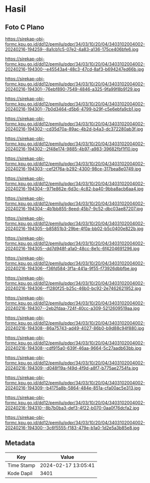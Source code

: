 # Hasil

## Foto C Plano

https://sirekap-obj-formc.kpu.go.id/dd12/pemilu/pdpr/34/03/10/20/04/3403102004002-20240216-194259--8a1cb1c5-07e2-4a83-a136-175ce406bfe6.jpg

https://sirekap-obj-formc.kpu.go.id/dd12/pemilu/pdpr/34/03/10/20/04/3403102004002-20240216-194300--e45543a4-48c3-47cd-8af3-b694247ed66b.jpg

https://sirekap-obj-formc.kpu.go.id/dd12/pemilu/pdpr/34/03/10/20/04/3403102004002-20240216-194301--76ebf890-7549-4846-a325-9fa99f8b9129.jpg

https://sirekap-obj-formc.kpu.go.id/dd12/pemilu/pdpr/34/03/10/20/04/3403102004002-20240216-194301--7b0d3464-d5b6-4799-b29f-c5e6ebfa9cb1.jpg

https://sirekap-obj-formc.kpu.go.id/dd12/pemilu/pdpr/34/03/10/20/04/3403102004002-20240216-194302--cd35d70a-89ac-4b2d-b4a3-dc372280ab3f.jpg

https://sirekap-obj-formc.kpu.go.id/dd12/pemilu/pdpr/34/03/10/20/04/3403102004002-20240216-194302--2f48e174-9885-4b97-a983-39682fbf1f10.jpg

https://sirekap-obj-formc.kpu.go.id/dd12/pemilu/pdpr/34/03/10/20/04/3403102004002-20240216-194303--cef2f76a-b292-4300-98ce-317bea8e0749.jpg

https://sirekap-obj-formc.kpu.go.id/dd12/pemilu/pdpr/34/03/10/20/04/3403102004002-20240216-194304--971e862e-6d3c-4c82-ba40-9bba8acb6aa4.jpg

https://sirekap-obj-formc.kpu.go.id/dd12/pemilu/pdpr/34/03/10/20/04/3403102004002-20240216-194304--4b1bb855-8eed-45b7-9c52-dbc03ae87207.jpg

https://sirekap-obj-formc.kpu.go.id/dd12/pemilu/pdpr/34/03/10/20/04/3403102004002-20240216-194305--b85851b3-29be-4f0a-bb02-b5c0400e822b.jpg

https://sirekap-obj-formc.kpu.go.id/dd12/pemilu/pdpr/34/03/10/20/04/3403102004002-20240216-194305--dd7d948f-a1a0-48cc-8e1c-6f4204691296.jpg

https://sirekap-obj-formc.kpu.go.id/dd12/pemilu/pdpr/34/03/10/20/04/3403102004002-20240216-194306--f36fd584-3f1a-441a-9f55-f73926dbbfbe.jpg

https://sirekap-obj-formc.kpu.go.id/dd12/pemilu/pdpr/34/03/10/20/04/3403102004002-20240216-194306--f1280f25-b25c-46b0-bc92-2e7462621952.jpg

https://sirekap-obj-formc.kpu.go.id/dd12/pemilu/pdpr/34/03/10/20/04/3403102004002-20240216-194307--2eb2fdaa-724f-40cc-a309-5212609519aa.jpg

https://sirekap-obj-formc.kpu.go.id/dd12/pemilu/pdpr/34/03/10/20/04/3403102004002-20240216-194308--86a75743-ad49-4027-86b0-b9d88c94f880.jpg

https://sirekap-obj-formc.kpu.go.id/dd12/pemilu/pdpr/34/03/10/20/04/3403102004002-20240216-194308--cdf915a0-639f-46aa-9664-5c27aadb63bb.jpg

https://sirekap-obj-formc.kpu.go.id/dd12/pemilu/pdpr/34/03/10/20/04/3403102004002-20240216-194309--d048f19a-f49d-4f9d-a8f7-b775ae2754fa.jpg

https://sirekap-obj-formc.kpu.go.id/dd12/pemilu/pdpr/34/03/10/20/04/3403102004002-20240216-194309--b4175a8b-5864-484e-851a-cfa00ac5e313.jpg

https://sirekap-obj-formc.kpu.go.id/dd12/pemilu/pdpr/34/03/10/20/04/3403102004002-20240216-194310--8b7b0ba3-def3-4f22-b070-0aa0f76dcfa2.jpg

https://sirekap-obj-formc.kpu.go.id/dd12/pemilu/pdpr/34/03/10/20/04/3403102004002-20240216-194300--3c6f5555-f183-479e-b1a0-1d2e5a3b85e8.jpg


## Metadata

| Key        | Value               |
| ---------- | ------------------- |
| Time Stamp | 2024-02-17 13:05:41 |
| Kode Dapil | 3401                |



